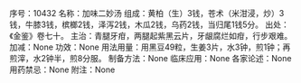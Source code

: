 序号：10432
名称：加味二妙汤
组成：黄柏（生）3钱，苍术（米泔浸，炒）3钱，牛膝3钱，槟榔2钱，泽泻2钱，木瓜2钱，乌药2钱，当归尾1钱5分。
出处：《金鉴》卷七十。
主治：青腿牙疳，两腿起紫黑云片，牙龈腐烂如疳，行步艰难。
加减：None
功效：None
用法用量：用黑豆49粒，生姜3片，水3钟，煎1钟；再煎滓，水2钟半，煎8分服。
制备方法：None
临床应用：None
各家论述：None
用药禁忌：None
附注：None
